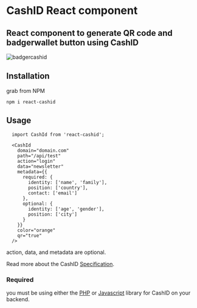 # CashID React component

## React component to generate QR code and badgerwallet button using CashID

![badgercashid](https://user-images.githubusercontent.com/5941389/47131161-0a7e4a00-d252-11e8-979c-3f10ac90a809.gif)


## Installation

grab from NPM

```
npm i react-cashid
```

## Usage

```
  import CashId from 'react-cashid';

  <CashId
    domain="domain.com"
    path="/api/test"
    action="login"
    data="newsletter"
    metadata={{
      required: {
        identity: ['name', 'family'],
        position: ['country'],
        contact: ['email']
      },
      optional: {
        identity: ['age', 'gender'],
        position: ['city']
      }
    }}
    color="orange"
    qr="true"
  />
```

action, data, and metadata are optional.

Read more about the CashID [Specification](https://gitlab.com/cashid/protocol-specification/tree/master).

### Required

you must be using either the [PHP](https://gitlab.com/cashid/libraries) or [Javascript](https://github.com/paOol/CashID) library for CashID on your backend.
